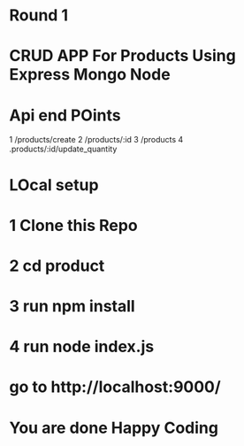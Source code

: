 # Round 1 

# CRUD APP For Products Using Express Mongo Node

# Api end POints 

1 /products/create
2 /products/:id
3 /products
4 .products/:id/update_quantity



# LOcal setup 

# 1 Clone this Repo 
# 2 cd product
# 3 run npm install
# 4 run node index.js

# go to http://localhost:9000/




# You are done Happy Coding